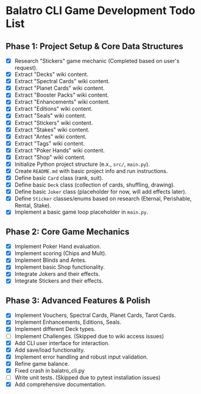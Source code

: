 # Balatro CLI Game Development Todo List

## Phase 1: Project Setup & Core Data Structures

- [x] Research "Stickers" game mechanic (Completed based on user's request).
- [x] Extract "Decks" wiki content.
- [x] Extract "Spectral Cards" wiki content.
- [x] Extract "Planet Cards" wiki content.
- [x] Extract "Booster Packs" wiki content.
- [x] Extract "Enhancements" wiki content.
- [x] Extract "Editions" wiki content.
- [x] Extract "Seals" wiki content.
- [x] Extract "Stickers" wiki content.
- [x] Extract "Stakes" wiki content.
- [x] Extract "Antes" wiki content.
- [x] Extract "Tags" wiki content.
- [x] Extract "Poker Hands" wiki content.
- [x] Extract "Shop" wiki content.
- [x] Initialize Python project structure (e.x., `src/`, `main.py`).
- [x] Create `README.md` with basic project info and run instructions.
- [x] Define basic `Card` class (rank, suit).
- [x] Define basic `Deck` class (collection of cards, shuffling, drawing).
- [x] Define basic `Joker` class (placeholder for now, will add effects later).
- [x] Define `Sticker` classes/enums based on research (Eternal, Perishable, Rental, Stake).
- [x] Implement a basic game loop placeholder in `main.py`.

## Phase 2: Core Game Mechanics

- [x] Implement Poker Hand evaluation.
- [x] Implement scoring (Chips and Mult).
- [x] Implement Blinds and Antes.
- [x] Implement basic Shop functionality.
- [x] Integrate Jokers and their effects.
- [x] Integrate Stickers and their effects.

## Phase 3: Advanced Features & Polish

- [x] Implement Vouchers, Spectral Cards, Planet Cards, Tarot Cards.
- [x] Implement Enhancements, Editions, Seals.
- [x] Implement different Deck types.
- [ ] Implement Challenges. (Skipped due to wiki access issues)
- [x] Add CLI user interface for interaction.
- [x] Add save/load functionality.
- [x] Implement error handling and robust input validation.
- [x] Refine game balance.
- [x] Fixed crash in balatro_cli.py
- [ ] Write unit tests. (Skipped due to pytest installation issues)
- [x] Add comprehensive documentation.